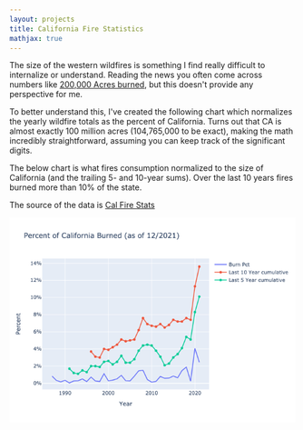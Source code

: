 ```yaml
---
layout: projects 
title: California Fire Statistics
mathjax: true
---
```


The size of the western wildfires is something I find really difficult to internalize or understand. Reading the news you often come across numbers like [200,000 Acres burned](https://www.fire.ca.gov/incidents/2021/7/30/monument-fire/), but this doesn't provide any perspective for me.

To better understand this, I've created the following chart which normalizes the yearly wildfire totals as the percent of California. Turns out that CA is almost exactly 100 million acres (104,765,000 to be exact), making the math incredibly straightforward, assuming you can keep track of the significant digits.

The below chart is what fires consumption normalized to the size of California (and the trailing 5- and 10-year sums). Over the last 10 years fires burned more than 10% of the state.

The source of the data is [Cal Fire Stats](https://www.fire.ca.gov/stats-events/)

![California Fires](/images/fire.png)
